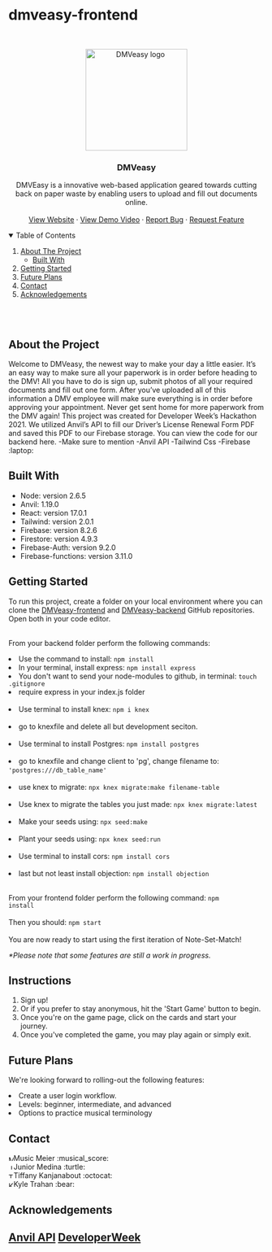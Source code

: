 # dmveasy-frontend

<br />
<p align="center">
  <a href="https://trash-panda-shehacks.web.app/">
    <img src="https://i.imgur.com/s46tITR.png" alt="DMVeasy logo" width="auto" height="200">
  </a>
  <h3 align="center">DMVeasy</h3>
  <p align="center">
    DMVEasy is a innovative web-based application geared towards cutting back on paper waste by enabling users to upload and fill out documents online. 
    <br />
    <br />
    <a href="https://trash-panda-shehacks.web.app/">View Website</a>
    ·
    <a href="https://www.youtube.com/watch?v=-CKjlRJCqoM&feature=youtu.be">View Demo Video</a>
    ·
    <a href="https://github.com/tiffanynk/trash-panda-fe/issues">Report Bug</a>
    ·
    <a href="https://github.com/tiffanynk/trash-panda-fe/issues">Request Feature</a>
  </p>
</p>
<!-- TABLE OF CONTENTS -->
<details open="open">
  <summary>Table of Contents</summary>
  <ol>
    <li>
      <a href="#about-the-project">About The Project</a>
      <ul>
        <li><a href="#built-with">Built With</a></li>
      </ul>
    </li>
    <li>
      <a href="#getting-started">Getting Started</a>
    </li>
    <li><a href="#future-plans">Future Plans</a></li>
    <li><a href="#contact">Contact</a></li>
    <li><a href="#acknowledgements">Acknowledgements</a></li>
  </ol>
</details>

<br></br>
<h2>About the Project</h2>
<p>
  Welcome to DMVeasy, the newest way to make your day a little easier. It’s an easy way to make sure all your paperwork is in order before heading to the DMV! All you have to do is sign up, submit photos of all your required documents and fill out one form. After you’ve uploaded all of this information a DMV employee will make sure everything is in order before approving your appointment. Never get sent home for more paperwork from the DMV again!
  This project was created for Developer Week’s Hackathon 2021. We utilized Anvil’s API to fill our Driver’s License Renewal Form PDF and saved this PDF to our Firebase storage. You can view the code for our backend here.
  -Make sure to mention
  -Anvil API 
  -Tailwind Css
  -Firebase
<br>:laptop:</br>
</p>

<h2>Built With</h2>

<ul>
 <li>Node: version 2.6.5</li>
 <li>Anvil: 1.19.0</li>
 <li>React: version 17.0.1</li>
 <li>Tailwind: version 2.0.1</li>
 <li>Firebase: version 8.2.6</li>
 <li>Firestore: version 4.9.3</li>
 <li>Firebase-Auth: version 9.2.0</li>
 <li>Firebase-functions: version 3.11.0</li>
</ul>

<h2>Getting Started</h2>
To run this project, create a folder on your local environment where you can clone the <a href="https://github.com/sydneygold/dmveasy-frontend">DMVeasy-frontend</a> and <a href="https://github.com/MusicMeier/DMVeasy-backend">DMVeasy-backend</a> GitHub repositories. Open both in your code editor.<br><br>

From your backend folder perform the following commands:<br>
<li>Use the command to install: <code>npm install</code></li>
<li>In your terminal, install express: <code>npm install express</code></li>
<li>You don't want to send your node-modules to github, in terminal: <code>touch .gitignore</code></li>
<li>require express in your index.js folder</li><br>
<li>Use terminal to install knex: <code>npm i knex</code></li><br>
<li>go to knexfile and delete all but development seciton. </li><br>
<li>Use terminal to install Postgres: <code>npm install postgres</code></li><br>
<li>go to knexfile and change client to 'pg', change filename to: <code>'postgres:///db_table_name'</code></li><br>
<li>use knex to migrate: <code>npx knex migrate:make filename-table</code></li><br>
<li>Use knex to migrate the tables you just made: <code>npx knex migrate:latest</code></li><br>
<li>Make your seeds using: <code>npx seed:make</code></li><br>
<li>Plant your seeds using: <code>npx knex seed:run</code></li><br>
<li>Use terminal to install cors: <code>npm install cors</code></li><br>
<li>last but not least install objection: <code>npm install objection</code></li><br>

From your frontend folder perform the following command: <code>npm install</code><br><br>
Then you should: <code>npm start</code><br><br>
You are now ready to start using the first iteration of Note-Set-Match!<br>

<i>*Please note that some features are still a work in progress.</i>

<h2>Instructions</h2>
<ol>
 <li>Sign up!</li>
 <li>Or if you prefer to stay anonymous, hit the 'Start Game' button to begin.</li>
 <li>Once you're on the game page, click on the cards and start your journey.</li>
 <li>Once you've completed the game, you may play again or simply exit.</li>
</ol>

<h2>Future Plans</h2>

We're looking forward to rolling-out the following features:
<li>Create a user login workflow.</li>
<li>Levels: beginner, intermediate, and advanced</li>
<li>Options to practice musical terminology</li>

 <h2>Contact</h2>
<a href="https://www.linkedin.com/in/musicmeier/"><img src="https://user-images.githubusercontent.com/68958970/97038321-a07f9600-1538-11eb-90f4-baa2d81a0664.png" alt="Music Meier" style="width:10px;height:10px;"></a>Music Meier :musical_score:<br>
<a href="https://www.linkedin.com/in/jrmedina1412/"><img src="https://user-images.githubusercontent.com/68958970/97038321-a07f9600-1538-11eb-90f4-baa2d81a0664.png" alt="Junior Medina" style="width:10px;height:10px;"></a>Junior Medina :turtle:<br>
<a href="https://www.linkedin.com/in/tiffany-kanjanabout"><img src="https://user-images.githubusercontent.com/68958970/97038321-a07f9600-1538-11eb-90f4-baa2d81a0664.png" alt="Tiffany Kanjanabout" style="width:10px;height:10px;"></a>Tiffany Kanjanabout :octocat:<br>
<a href="https://www.linkedin.com/in/kyletrahan/"><img src="https://user-images.githubusercontent.com/68958970/97038321-a07f9600-1538-11eb-90f4-baa2d81a0664.png" alt="Kyle Trahan" style="width:10px;height:10px;"></a>Kyle Trahan :bear:<br>

<h2>Acknowledgements<h2>
  <a href="https://www.useanvil.com/">Anvil API</a>
  <a href="https://www.developerweek.com/">DeveloperWeek</a>
